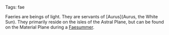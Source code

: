 Tags: fae

Faeries are beings of light. They are servants of [Aurus](Aurus, the White Sun). They primarily reside on the isles of the Astral Plane, but can be found on the Material Plane during a [Faesummer](Faesummer).